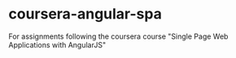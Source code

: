 # coursera-angular-spa
For assignments following the coursera course "Single Page Web Applications with AngularJS"
